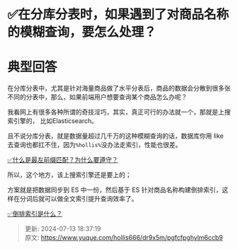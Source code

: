 # ✅在分库分表时，如果遇到了对商品名称的模糊查询，要怎么处理？

# 典型回答


在分库分表中，尤其是针对海量商品做了水平分表后，商品的数据会分散到很多张不同的分表中，那么，如果前端用户想要查询某个商品怎么办呢？



我看网上有很多各种所谓的奇技淫巧，其实，真正可行的办法就一个，那就是上搜索引擎的， 比如Elasticsearch。



且不说分库分表，就是数据量超过几千万的这种模糊查询的话，数据库你用 like 去查询也都扛不住，因为`%hollis%`没办法走索引，性能也很差。



[✅什么是最左前缀匹配？为什么要遵守？](https://www.yuque.com/hollis666/dr9x5m/cc9mglopp4nigg59)



所以，这个地方，该上搜索引擎还是要上的；



方案就是把数据同步到 ES 中一份，然后基于 ES 针对商品名称构建倒排索引，这样在分词后就可以做全文索引提升查询效率了。



[✅倒排索引是什么？](https://www.yuque.com/hollis666/dr9x5m/odblb5rdxr4ec9vg)



> 更新: 2024-07-13 18:37:19  
> 原文: <https://www.yuque.com/hollis666/dr9x5m/pgfcfpghylm6ccb9>